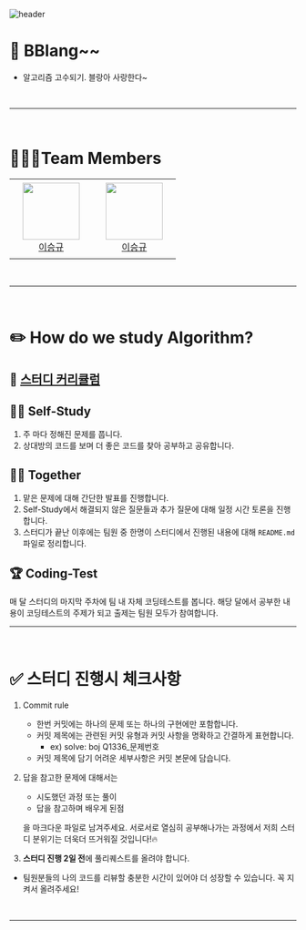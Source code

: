 ![header](https://capsule-render.vercel.app/api?type=waving&color=timeGradient&height=350&section=header&text=Welcome!&fontSize=90&fontAlignY=40&desc=to%209reat%20AlgoMasters&descAlign=65&descAlignY=55)

# **🙋 BBlang~~**

- 알고리즘 고수되기. 블랑아 사랑한다~

<br>

---

<br>

# **🧑‍🤝‍🧑Team Members**

<table>
    <tr height="140px">
        <td align="center" width="130px">
            <a href="https://github.com/itsdangerous"><img height="100px" width="100px" src="https://avatars.githubusercontent.com/u/76903093?v=4"/></a>
            <br />
            <a href="https://github.com/itsdangerous">이승규</a>
        </td>
        <td align="center" width="130px">
            <a href="https://github.com/itsdangerous"><img height="100px" width="100px" src="https://avatars.githubusercontent.com/u/76903093?v=4"/></a>
            <br />
            <a href="https://github.com/itsdangerous">이승규</a>
        </td>
    </tr>
</table>

<br>

---

<br>

# **✏️ How do we study Algorithm?**

## 📝 [스터디 커리큘럼](https://github.com/9reat-AlgoMasters/.github/blob/main/profile/summary/README.md)

## 👩‍🎓 Self-Study

1. 주 마다 정해진 문제를 풉니다.
2. 상대방의 코드를 보며 더 좋은 코드를 찾아 공부하고 공유합니다.

## 👨‍👩 Together

1. 맡은 문제에 대해 간단한 발표를 진행합니다.
2. Self-Study에서 해결되지 않은 질문들과 추가 질문에 대해 일정 시간 토론을 진행합니다.
3. 스터디가 끝난 이후에는 팀원 중 한명이 스터디에서 진행된 내용에 대해 `README.md` 파일로 정리합니다.

## 🏆 Coding-Test

매 달 스터디의 마지막 주차에 팀 내 자체 코딩테스트를 봅니다. 해당 달에서 공부한 내용이 코딩테스트의 주제가 되고 출제는 팀원 모두가 참여합니다.
<br/>

---

<br/>

# ✅ 스터디 진행시 체크사항

1. Commit rule

   - 한번 커밋에는 하나의 문제 또는 하나의 구현에만 포함합니다.
   - 커밋 제목에는 관련된 커밋 유형과 커밋 사항을 명확하고 간결하게 표현합니다.
     - ex) solve: boj Q1336\_문제번호
   - 커밋 제목에 담기 어려운 세부사항은 커밋 본문에 담습니다.

2. 답을 참고한 문제에 대해서는

   - 시도했던 과정 또는 풀이
   - 답을 참고하며 배우게 된점

   을 마크다운 파일로 남겨주세요. 서로서로 열심히 공부해나가는 과정에서 저희 스터디 분위기는 더욱더 뜨거워질 것입니다!🔥

3. **스터디 진행 2일 전**에 풀리퀘스트를 올려야 합니다.

- 팀원분들의 나의 코드를 리뷰할 충분한 시간이 있어야 더 성장할 수 있습니다. 꼭 지켜서 올려주세요!

<br>

---

<br>
